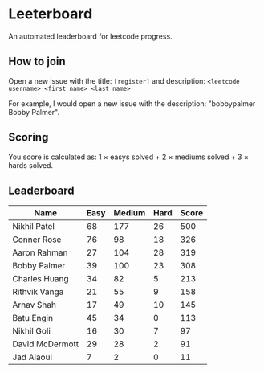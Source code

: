 # Leeterboard

An automated leaderboard for leetcode progress.

## How to join

Open a new issue with the title: `[register]` and description:
`<leetcode username> <first name> <last name>`

For example, I would open a new issue with the description: "bobbypalmer Bobby Palmer".

## Scoring

You score is calculated as:
1 $\times$ easys solved + 2 $\times$ mediums solved + 3 $\times$ hards solved.

## Leaderboard
| Name | Easy | Medium | Hard | Score |
| --- | --- | --- | --- | --- |
| Nikhil Patel | 68 | 177 | 26 | 500 |
| Conner Rose | 76 | 98 | 18 | 326 |
| Aaron Rahman | 27 | 104 | 28 | 319 |
| Bobby Palmer | 39 | 100 | 23 | 308 |
| Charles Huang | 34 | 82 | 5 | 213 |
| Rithvik Vanga | 21 | 55 | 9 | 158 |
| Arnav Shah | 17 | 49 | 10 | 145 |
| Batu Engin | 45 | 34 | 0 | 113 |
| Nikhil Goli | 16 | 30 | 7 | 97 |
| David McDermott | 29 | 28 | 2 | 91 |
| Jad Alaoui | 7 | 2 | 0 | 11 |
